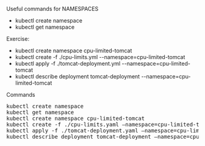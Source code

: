 Useful commands for NAMESPACES

- kubectl create namespace <namespace name>
- kubectl get namespace



Exercise:
- kubectl create namespace cpu-limited-tomcat
- kubectl create -f ./cpu-limits.yml --namespace=cpu-limited-tomcat 
- kubectl apply -f ./tomcat-deployment.yml --namespace=cpu-limited-tomcat
- kubectl describe deployment tomcat-deployment --namespace=cpu-limited-tomcat


Commands
<pre>
kubectl create namespace <namespace name>
kubectl get namespace
kubectl create namespace cpu-limited-tomcat
kubectl create -f ./cpu-limits.yaml —namespace=cpu-limited-tomcat (from the GitHub repo directory for this lecture)
kubectl apply -f ./tomcat-deployment.yaml —namespace=cpu-limited-tomcat (from the GitHub repo directory for this lecture)
kubectl describe deployment tomcat-deployment —namespace=cpu-limited-tomcat
</pre> 